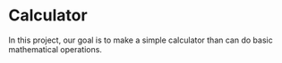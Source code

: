 # Calculator
In this project, our goal is to make a simple calculator than can do basic mathematical operations.
